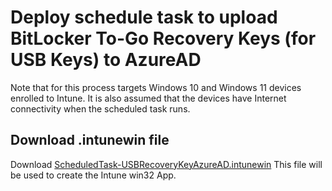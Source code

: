 # Deploy schedule task to upload BitLocker To-Go Recovery Keys (for USB Keys) to AzureAD

Note that for this process targets Windows 10 and Windows 11 devices enrolled to Intune. It is also assumed that the devices have Internet connectivity when the scheduled task runs.

## Download .intunewin file
Download [ScheduledTask-USBRecoveryKeyAzureAD.intunewin](https://github.com/subseven-oax/itclickpro-public/blob/be6d126f5ea430f22859810ba324d31d88930b4c/Intune/ScheduleTask-UploadUSB-BitLocker-RecoveryKey/Register-ScheduledTask-USBRecoveryKeyAzureAD.intunewin)
This file will be used to create the Intune win32 App.

## 
